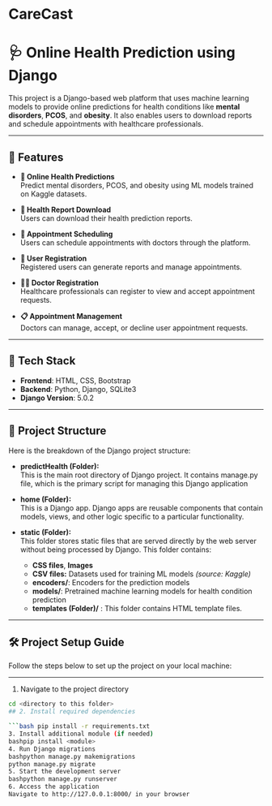 # CareCast

# 🩺 Online Health Prediction using Django

This project is a Django-based web platform that uses machine learning models to provide online predictions for health conditions like **mental disorders**, **PCOS**, and **obesity**. It also enables users to download reports and schedule appointments with healthcare professionals.

---

## 🚀 Features

- **🧠 Online Health Predictions**  
  Predict mental disorders, PCOS, and obesity using ML models trained on Kaggle datasets.

- **📄 Health Report Download**  
  Users can download their health prediction reports.

- **📅 Appointment Scheduling**  
  Users can schedule appointments with doctors through the platform.

- **👤 User Registration**  
  Registered users can generate reports and manage appointments.

- **👨‍⚕️ Doctor Registration**  
  Healthcare professionals can register to view and accept appointment requests.

- **📋 Appointment Management**  
  Doctors can manage, accept, or decline user appointment requests.

---

## 🧠 Tech Stack

- **Frontend**: HTML, CSS, Bootstrap  
- **Backend**: Python, Django, SQLite3  
- **Django Version**: 5.0.2  

---

## 📁 Project Structure

Here is the breakdown of the Django project structure:

- **predictHealth (Folder):**  
  This is the main root directory of Django project. It contains manage.py file, which is the primary script for managing this Django application

- **home (Folder):**  
  This is a Django app. Django apps are reusable components that contain models, views, and other logic specific to a particular functionality.

- **static (Folder):**  
  This folder stores static files that are served directly by the web server without being processed by Django. This folder contains:
  - **CSS files**, **Images**
  - **CSV files:** Datasets used for training ML models *(source: Kaggle)*
  - **encoders/**: Encoders for the prediction models
  - **models/**: Pretrained machine learning models for health condition prediction
  - **templates (Folder)/** : This folder contains HTML template files.



---
## 🛠️ Project Setup Guide

Follow the steps below to set up the project on your local machine:

---

1. Navigate to the project directory
```bash
cd <directory to this folder>
## 2. Install required dependencies

```bash pip install -r requirements.txt
3. Install additional module (if needed)
bashpip install <module>
4. Run Django migrations
bashpython manage.py makemigrations
python manage.py migrate
5. Start the development server
bashpython manage.py runserver
6. Access the application
Navigate to http://127.0.0.1:8000/ in your browser




